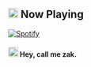 ###  <h2><img src="https://emoji.discord.st/emojis/6c841f12-a918-4656-9e07-689e6076af8b.gif" alt="spoty" width="20" /> Now Playing </h2>


[![Spotify](https://spt-g98qlk41h-0xb4d.vercel.app/api/spotify)](https://open.spotify.com/user/zakadd)

<h4><img src="https://emoji.discord.st/emojis/loading.gif" width="20"/> Hey, call me zak.</h4>
